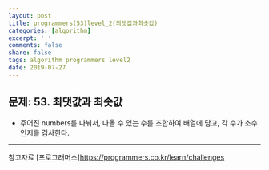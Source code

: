 ```yaml
---
layout: post
title: programmers(53)level_2(최댓값과최솟값)
categories: [algorithm]
excerpt: ' '
comments: false
share: false
tags: algorithm programmers level2
date: 2019-07-27
---
```


## 문제: 53. 최댓값과 최솟값

- 주어진 numbers를 나눠서, 나올 수 있는 수를 조합하여 배열에 담고, 각 수가 소수인지를 검사한다.

---

참고자료
[프로그래머스]<https://programmers.co.kr/learn/challenges>
